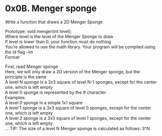 # 0x0B. Menger sponge

Write a function that draws a 2D Menger Sponge  

Prototype: void menger(int level);  
Where level is the level of the Menger Sponge to draw  
If level is lower than 0, your function must do nothing  
You’re allowed to use the math library. Your program will be compiled using the ld flag -lm  
Format:  
  
First, read Menger sponge  
Here, we will only draw a 2D version of the Menger sponge, but the principle is the same  
A level N sponge is a 3x3 square of level N-1 sponges, except for the center one, which is left empty  
A level 0 sponge is represented by the # character  
Examples:  
A level 0 sponge is a simple 1x1 square  
A level 1 sponge is a 3x3 square of level 0 sponges, except for the center one, which is left empty  
A level 2 sponge is a 3x3 square of level 1 sponges, except for the center one, which is left empty  
…
TIP: The size of a level N Menger sponge is calculated as follows: 3^N  